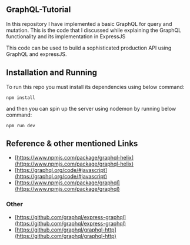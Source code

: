 ## GraphQL-Tutorial
In this repository I have implemented a basic GraphQL for query and mutation. This is the code that I discussed while explaining the GraphQL functionality and its implementation in ExpressJS

This code can be used to build a sophisticated production API using GraphQL and expressJS.

## Installation and Running
To run this repo you must install its dependencies using below command:
```
npm install
```

and then you can spin up the server using nodemon by running below command:
```
npm run dev
```


## Reference & other mentioned Links
- [https://www.npmjs.com/package/graphql-helix](https://www.npmjs.com/package/graphql-helix)
- [https://graphql.org/code/#javascript](https://graphql.org/code/#javascript)
- [https://www.npmjs.com/package/graphql](https://www.npmjs.com/package/graphql)
### Other
- [https://github.com/graphql/express-graphql](https://github.com/graphql/express-graphql)
- [https://github.com/graphql/graphql-http](https://github.com/graphql/graphql-http)